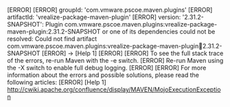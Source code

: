 [ERROR] 
[ERROR] groupId: 'com.vmware.pscoe.maven.plugins'
[ERROR] artifactId: 'vrealize-package-maven-plugin'
[ERROR] version: '2.31.2-SNAPSHOT': Plugin com.vmware.pscoe.maven.plugins:vrealize-package-maven-plugin:2.31.2-SNAPSHOT or one of its dependencies could not be resolved: Could not find artifact com.vmware.pscoe.maven.plugins:vrealize-package-maven-plugin:jar:2.31.2-SNAPSHOT
[ERROR] -> [Help 1]
[ERROR] 
[ERROR] To see the full stack trace of the errors, re-run Maven with the -e switch.
[ERROR] Re-run Maven using the -X switch to enable full debug logging.
[ERROR] 
[ERROR] For more information about the errors and possible solutions, please read the following articles:
[ERROR] [Help 1] http://cwiki.apache.org/confluence/display/MAVEN/MojoExecutionException
